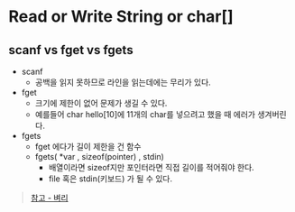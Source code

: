 # Read or Write String or char[]

## scanf vs fget vs fgets
- scanf 
    - 공백을 읽지 못하므로 라인을 읽는데에는 무리가 있다.
- fget
    - 크기에 제한이 없어 문제가 생길 수 있다.
    - 예를들어 char hello[10]에 11개의 char를 넣으려고 했을 때 에러가 생겨버린다.
- fgets
    - fget 에다가 길이 제한을 건 함수
    - fgets( *var , sizeof(pointer) , stdin)
        - 배열이라면 sizeof지만 포인터라면 직접 길이를 적어줘야 한다.
        - file 혹은 stdin(키보드) 가 될 수 있다.

>[참고 - 벼리](http://egloos.zum.com/lechocolat/v/441439)